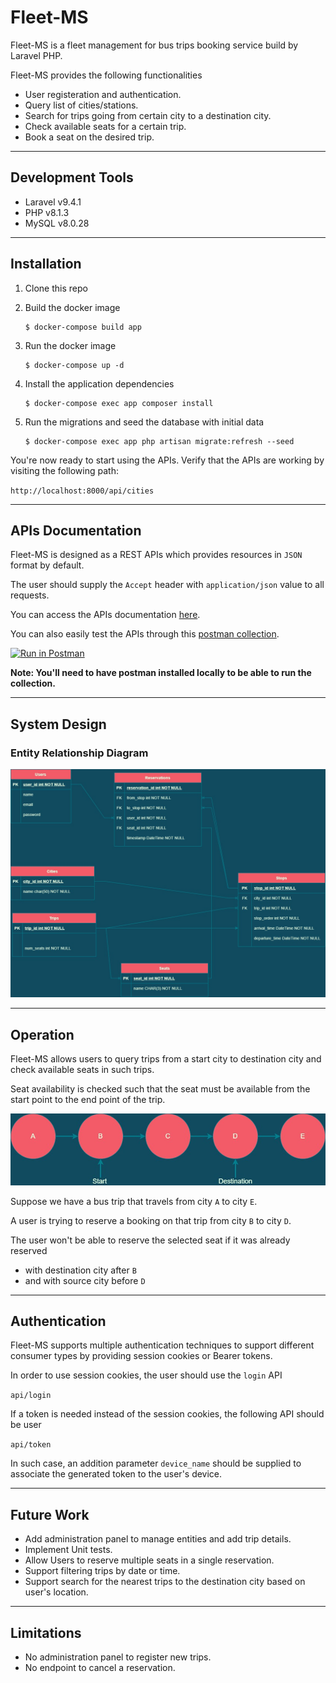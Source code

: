 
# Fleet-MS

Fleet-MS is a fleet management for bus trips booking service build by Laravel PHP.

Fleet-MS provides the following functionalities

- User registeration and authentication.
- َQuery list of cities/stations.
- Search for trips going from certain city to a destination city.
- Check available seats for a certain trip.
- Book a seat on the desired trip.

---
## Development Tools
* Laravel v9.4.1
* PHP v8.1.3
* MySQL v8.0.28

---
## Installation
1. Clone this repo
2. Build the docker image

	```
	$ docker-compose build app
	```
3. Run the docker image

   ```
   $ docker-compose up -d
   ```
4. Install the application dependencies
   
   ```
   $ docker-compose exec app composer install
   ```

5. Run the migrations and seed the database with initial data

   ```
   $ docker-compose exec app php artisan migrate:refresh --seed
   ```

You're now ready to start using the APIs. Verify that the APIs are working by visiting the following path:

`http://localhost:8000/api/cities`

---
## APIs Documentation
Fleet-MS is designed as a REST APIs which provides resources in `JSON` format by default.

The user should supply the `Accept` header with `application/json` value to all requests.

You can access the APIs documentation [here](https://documenter.getpostman.com/view/6099942/UVsJvRyF).

You can also easily test the APIs through this [postman collection](https://www.postman.com/mo2men1/workspace/fleetms-workspace/collection/6099942-596b0a9b-f5d7-4426-8897-c1304ea61e4b?action=share&creator=6099942).

[![Run in Postman](https://run.pstmn.io/button.svg)](https://app.getpostman.com/run-collection/6099942-596b0a9b-f5d7-4426-8897-c1304ea61e4b?action=collection%2Ffork&collection-url=entityId%3D6099942-596b0a9b-f5d7-4426-8897-c1304ea61e4b%26entityType%3Dcollection%26workspaceId%3Da96af49d-fa39-4669-9a57-eefb322fb866)

**Note: You'll need to have postman installed locally to be able to run the collection.**

---
## System Design
### Entity Relationship Diagram
![er_diagram](docs/er_diagram.jpg)

---
## Operation
Fleet-MS allows users to query trips from a start city to destination city and check available seats in such trips.

Seat availability is checked such that the seat must be available from the start point to the end point of the trip.

![operation_diagram](docs/operation_diagram.jpg)

Suppose we have a bus trip that travels from city `A` to city `E`.

A user is trying to reserve a booking on that trip from city `B` to city `D`.

The user won't be able to reserve the selected seat if it was already reserved

* with destination city after `B`
* and with source city before `D`

---
## Authentication
Fleet-MS supports multiple authentication techniques to support different consumer types by providing session cookies or Bearer tokens.

In order to use session cookies, the user should use the `login` API

`api/login`

If a token is needed instead of the session cookies, the following API should be user

`api/token`

In such case, an addition parameter `device_name` should be supplied to associate the generated token to the user's device.

---
## Future Work
* Add administration panel to manage entities and add trip details.
* Implement Unit tests.
* Allow Users to reserve multiple seats in a single reservation.
* Support filtering trips by date or time.
* Support search for the nearest trips to the destination city based on user's location.

---
## Limitations
* No administration panel to register new trips.
* No endpoint to cancel a reservation.
  